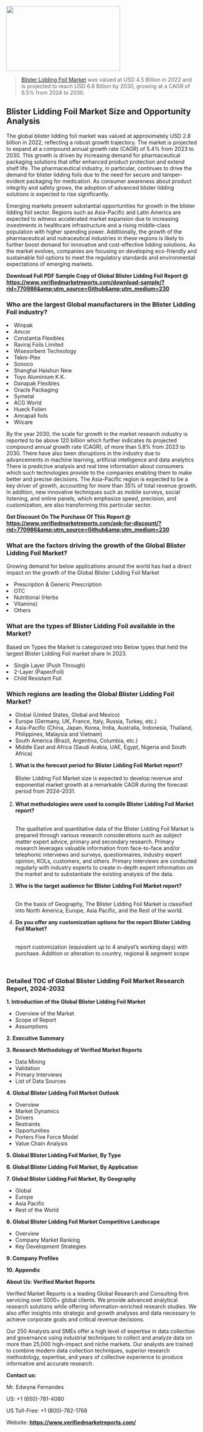 <img src="https://ffe5etoiles.com/wp-content/uploads/2024/12/MST1-300x171.png" alt="" width="300" height="171" class="alignnone size-medium wp-image-20088" /><blockquote><p><p><a href="https://www.verifiedmarketreports.com/download-sample/?rid=770986&utm_source=Github&utm_medium=230" target="_blank">Blister Lidding Foil Market</a> was valued at USD 4.5 Billion in 2022 and is projected to reach USD 6.8 Billion by 2030, growing at a CAGR of 6.5% from 2024 to 2030.</p></blockquote><p><h2>Blister Lidding Foil Market Size and Opportunity Analysis</h2><p>The global blister lidding foil market was valued at approximately USD 2.8 billion in 2022, reflecting a robust growth trajectory. The market is projected to expand at a compound annual growth rate (CAGR) of 5.4% from 2023 to 2030. This growth is driven by increasing demand for pharmaceutical packaging solutions that offer enhanced product protection and extend shelf life. The pharmaceutical industry, in particular, continues to drive the demand for blister lidding foils due to the need for secure and tamper-evident packaging for medication. As consumer awareness about product integrity and safety grows, the adoption of advanced blister lidding solutions is expected to rise significantly.</p><p>Emerging markets present substantial opportunities for growth in the blister lidding foil sector. Regions such as Asia-Pacific and Latin America are expected to witness accelerated market expansion due to increasing investments in healthcare infrastructure and a rising middle-class population with higher spending power. Additionally, the growth of the pharmaceutical and nutraceutical industries in these regions is likely to further boost demand for innovative and cost-effective lidding solutions. As the market evolves, companies are focusing on developing eco-friendly and sustainable foil options to meet the regulatory standards and environmental expectations of emerging markets.</p></p><p class=""><strong>Download Full PDF Sample Copy of Global Blister Lidding Foil Report @ <a href="https://www.verifiedmarketreports.com/download-sample/?rid=770986&amp;utm_source=Github&amp;utm_medium=230" target="_blank">https://www.verifiedmarketreports.com/download-sample/?rid=770986&amp;utm_source=Github&amp;utm_medium=230</a></strong></p><h3 id="" class="">Who are the largest Global manufacturers in the Blister Lidding Foil industry?</h3><p><li>Winpak</li><li> Amcor</li><li> Constantia Flexibles</li><li> Raviraj Foils Limited</li><li> Wisesorbent Technology</li><li> Tekni-Plex</li><li> Sonoco</li><li> Shanghai Haishun New</li><li> Toyo Aluminium K.K.</li><li> Danapak Flexibles</li><li> Oracle Packaging</li><li> Symetal</li><li> ACG World</li><li> Hueck Folien</li><li> Amrapali foils</li><li> Wiicare</li></p><div class=""><div class="" dir="" data-message-author-role="" data-message-id="" data-message-model-slug=""><div class=""><div class=""><div class=""><div class="" dir="" data-message-author-role="" data-message-id="" data-message-model-slug=""><div class=""><div class=""><p>By the year 2030, the scale for growth in the market research industry is reported to be above 120 billion which further indicates its projected compound annual growth rate (CAGR), of more than 5.8% from 2023 to 2030. There have also been disruptions in the industry due to advancements in machine learning, artificial intelligence and data analytics There is predictive analysis and real time information about consumers which such technologies provide to the companies enabling them to make better and precise decisions. The Asia-Pacific region is expected to be a key driver of growth, accounting for more than 35% of total revenue growth. In addition, new innovative techniques such as mobile surveys, social listening, and online panels, which emphasize speed, precision, and customization, are also transforming this particular sector.</p><p><strong>Get Discount On The Purchase Of This Report @&nbsp; <a href="https://www.verifiedmarketreports.com/ask-for-discount/?rid=770986&amp;utm_source=Github&amp;utm_medium=230" target="_blank">https://www.verifiedmarketreports.com/ask-for-discount/?rid=770986&amp;utm_source=Github&amp;utm_medium=230</a></strong></p></div></div></div></div></div></div></div></div><h3 id="" class="">What are the factors driving the growth of the Global Blister Lidding Foil Market?</h3><p id="" class="">Growing demand for below applications around the world has had a direct impact on the growth of the Global Blister Lidding Foil Market</p><p id="" class=""><li>Prescription & Generic Prescription</li><li> OTC</li><li> Nutritional (Herbs</li><li> Vitamins)</li><li> Others</li></p><h3 id="" class="">What are the types of Blister Lidding Foil available in the Market?</h3><p id="" class="">Based on Types the Market is categorized into Below types that held the largest Blister Lidding Foil market share In 2023.</p><p id="" class=""><li>Single Layer (Push Through)</li><li> 2-Layer (Paper/Foil)</li><li> Child Resistant Foil</li></p><h3 id="" class="">Which regions are leading the Global Blister Lidding Foil Market?</h3><ul><li>Global (United States, Global and Mexico)</li><li>Europe (Germany, UK, France, Italy, Russia, Turkey, etc.)</li><li>Asia-Pacific (China, Japan, Korea, India, Australia, Indonesia, Thailand, Philippines, Malaysia and Vietnam)</li><li>South America (Brazil, Argentina, Columbia, etc.)</li><li>Middle East and Africa (Saudi Arabia, UAE, Egypt, Nigeria and South Africa)</li></ul><p><ol><li><strong>What is the forecast period for Blister Lidding Foil Market report?<br /></strong><br /><span data-sheets-root="1" data-sheets-value="{&quot;1&quot;:2,&quot;2&quot;:&quot;XXXX size is expected to develop revenue and exponential market growth at a remarkable CAGR during the forecast period from 2024&ndash;2030.&quot;}" data-sheets-userformat="{&quot;2&quot;:12674,&quot;4&quot;:{&quot;1&quot;:2,&quot;2&quot;:16776960},&quot;10&quot;:2,&quot;11&quot;:0,&quot;15&quot;:&quot;Arial&quot;,&quot;16&quot;:12}">Blister Lidding Foil Market size is expected to develop revenue and exponential market growth at a remarkable CAGR during the forecast period from 2024&ndash;2031.</span><br /><br /></li><li><strong>What methodologies were used to compile Blister Lidding Foil Market report?<br /><br /></strong><p>The qualitative and quantitative data of the&nbsp;Blister Lidding Foil Market is prepared through various research considerations such as subject matter expert advice, primary and secondary research. Primary research leverages valuable information from face-to-face and/or telephonic interviews and surveys, questionnaires, industry expert opinion, KOLs, customers, and others. Primary interviews are conducted regularly with industry experts to create in-depth expert information on the market and to substantiate the existing analysis of the data.&nbsp;</p></li><li><strong>Who is the target audience for Blister Lidding Foil Market report?<br /><br /></strong><p>On the basis of Geography, The&nbsp;Blister Lidding Foil Market is classified into North America, Europe, Asia Pacific, and the Rest of the world.</p></li><li><strong>Do you offer any customization options for the report Blister Lidding Foil Market?<br /><br /></strong><p>report customization (equivalent up to 4 analyst&rsquo;s working days) with purchase. Addition or alteration to country, regional &amp; segment scope</p><p>&nbsp;</p></li></ol></p><h3 id="" class="">Detailed TOC of Global Blister Lidding Foil Market Research Report, 2024-2032</h3><p id="" class=""><strong>1. Introduction of the Global Blister Lidding Foil Market</strong></p><ul><li>Overview of the Market</li><li>Scope of Report</li><li>Assumptions</li></ul><p id="" class=""><strong>2. Executive Summary</strong></p><p id="" class=""><strong>3. Research Methodology of&nbsp;Verified Market Reports</strong></p><ul><li>Data Mining</li><li>Validation</li><li>Primary Interviews</li><li>List of Data Sources</li></ul><p id="" class=""><strong>4. Global Blister Lidding Foil Market Outlook</strong></p><ul><li>Overview</li><li>Market Dynamics</li><li>Drivers</li><li>Restraints</li><li>Opportunities</li><li>Porters Five Force Model</li><li>Value Chain Analysis</li></ul><p id="" class=""><strong>5. Global Blister Lidding Foil Market, By&nbsp;Type</strong></p><p id="" class=""><strong>6. Global Blister Lidding Foil Market, By Application</strong></p><p id="" class=""><strong>7. Global Blister Lidding Foil Market, By Geography</strong></p><ul><li>Global</li><li>Europe</li><li>Asia Pacific</li><li>Rest of the World</li></ul><p id="" class=""><strong>8. Global Blister Lidding Foil Market Competitive Landscape</strong></p><ul><li>Overview</li><li>Company Market Ranking</li><li>Key Development Strategies</li></ul><p id="" class=""><strong>9. Company Profiles</strong></p><p id="" class=""><strong>10. Appendix</strong></p><p id="" class=""><strong>About Us: Verified Market Reports</strong></p><p id="" class="">Verified Market Reports is a leading Global Research and Consulting firm servicing over 5000+ global clients. We provide advanced analytical research solutions while offering information-enriched research studies. We also offer insights into strategic and growth analyses and data necessary to achieve corporate goals and critical revenue decisions.</p><p id="" class="">Our 250 Analysts and SMEs offer a high level of expertise in data collection and governance using industrial techniques to collect and analyze data on more than 25,000 high-impact and niche markets. Our analysts are trained to combine modern data collection techniques, superior research methodology, expertise, and years of collective experience to produce informative and accurate research.</p><p id="" class=""><strong>Contact us:</strong></p><p id="" class="">Mr. Edwyne Fernandes</p><p id="" class="">US: +1 (650)-781-4080</p><p id="" class="">US Toll-Free: +1 (800)-782-1768</p><p id="" class="">Website: <a target="" data-test-app-aware-link=""><strong>https://www.verifiedmarketreports.com/</strong></a></p>

